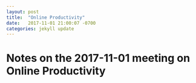 ```yaml
---
layout: post
title:  "Online Productivity"
date:   2017-11-01 21:00:07 -0700
categories: jekyll update
---
```

# Notes on the 2017-11-01 meeting on Online Productivity